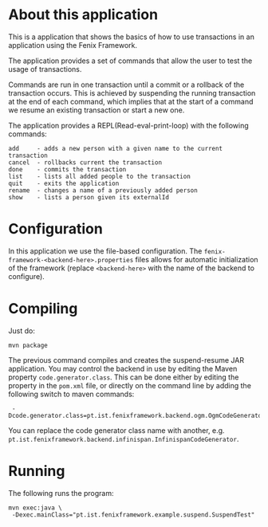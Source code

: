 # About this application

This is a application that shows the basics of how to use transactions 
in an application using the Fenix Framework. 

The application provides a set of commands that allow the user to test the usage of
transactions.

Commands are run in one transaction until a commit or a rollback of the
transaction occurs. This is achieved by suspending the running transaction 
at the end of each command, which implies that at the start of a command 
we resume an existing transaction or start a new one.

The application provides a REPL(Read-eval-print-loop) with the following commands:

    add     - adds a new person with a given name to the current transaction
    cancel  - rollbacks current the transaction
    done    - commits the transaction
    list    - lists all added people to the transaction
    quit    - exits the application
    rename  - changes a name of a previously added person
    show    - lists a person given its externalId


# Configuration

In this application we use the file-based configuration.  The
`fenix-framework-<backend-here>.properties` files allows for automatic
initialization of the framework (replace `<backend-here>` with the name of the
backend to configure).

# Compiling

Just do:

    mvn package
    
The previous command compiles and creates the suspend-resume JAR application.
You may control the backend in use by editing the Maven property
`code.generator.class`.  This can be done either by editing the
property in the `pom.xml` file, or directly on the command line by adding the
following switch to maven commands:

     -Dcode.generator.class=pt.ist.fenixframework.backend.ogm.OgmCodeGenerator

You can replace the code generator class name with another,
e.g. `pt.ist.fenixframework.backend.infinispan.InfinispanCodeGenerator`.

# Running

The following runs the program:

    mvn exec:java \
     -Dexec.mainClass="pt.ist.fenixframework.example.suspend.SuspendTest"
    
